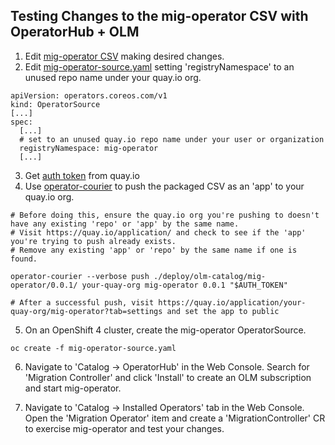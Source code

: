 ## Testing Changes to the mig-operator CSV with OperatorHub + OLM
1. Edit [mig-operator CSV](https://github.com/fusor/mig-operator/blob/master/deploy/olm-catalog/mig-operator/v1.0.0/mig-operator.v1.0.0.clusterserviceversion.yaml) making desired changes.
2. Edit [mig-operator-source.yaml](https://github.com/fusor/mig-operator/blob/master/mig-operator-source.yaml) setting 'registryNamespace' to an unused repo name under your quay.io org.
```
apiVersion: operators.coreos.com/v1
kind: OperatorSource
[...]
spec:
  [...]
  # set to an unused quay.io repo name under your user or organization
  registryNamespace: mig-operator
  [...]
```
3. Get [auth token](https://github.com/operator-framework/operator-courier#authentication) from quay.io
4. Use [operator-courier](https://github.com/operator-framework/operator-courier) to push the packaged CSV as an 'app' to your quay.io org.
```
# Before doing this, ensure the quay.io org you're pushing to doesn't have any existing 'repo' or 'app' by the same name.
# Visit https://quay.io/application/ and check to see if the 'app' you're trying to push already exists.
# Remove any existing 'app' or 'repo' by the same name if one is found.

operator-courier --verbose push ./deploy/olm-catalog/mig-operator/0.0.1/ your-quay-org mig-operator 0.0.1 "$AUTH_TOKEN"

# After a successful push, visit https://quay.io/application/your-quay-org/mig-operator?tab=settings and set the app to public
```

5. On an OpenShift 4 cluster, create the mig-operator OperatorSource.
```
oc create -f mig-operator-source.yaml
```

6. Navigate to 'Catalog -> OperatorHub' in the Web Console. Search for 'Migration Controller' and click 'Install' to create an OLM subscription and start mig-operator.

7. Navigate to 'Catalog -> Installed Operators' tab in the Web Console. Open the 'Migration Operator' item and create a 'MigrationController' CR to exercise mig-operator and test your changes.
